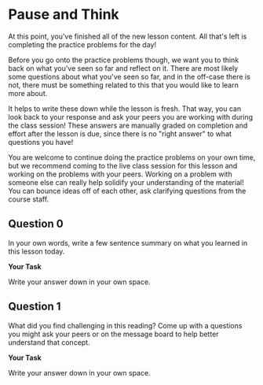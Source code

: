 # <i class="far fa-pause-circle fa-fw"></i> Pause and Think

At this point, you've finished all of the new lesson content. All that's left is completing the practice problems for the day!

Before you go onto the practice problems though, we want you to think back on what you've seen so far and reflect on it. There are most likely some questions about what you've seen so far, and in the off-case there is not, there must be something related to this that you would like to learn more about.

It helps to write these down while the lesson is fresh. That way, you can look back to your response and ask your peers you are working with during the class session! These answers are manually graded on completion and effort after the lesson is due, since there is no "right answer" to what questions you have!

You are welcome to continue doing the practice problems on your own time, but we recommend coming to the live class session for this lesson and working on the problems with your peers. Working on a problem with someone else can really help solidify your understanding of the material! You can bounce ideas off of each other, ask clarifying questions from the course staff.

## Question 0

In your own words, write a few sentence summary on what you learned in this lesson today.

**<i class="far fa-edit fa-fw"></i> Your Task**

Write your answer down in your own space.

## Question 1

What did you find challenging in this reading? Come up with a questions you might ask your peers or on the message board to help better understand that concept.

**<i class="far fa-edit fa-fw"></i> Your Task**

Write your answer down in your own space.
